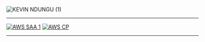 ![KEVIN NDUNGU (1)](https://github.com/kevinndungu-source/kevinndungu-source/assets/114335263/c9685da0-a652-404b-a090-0d0e6a5279b8)


---
[![AWS SAA 1](https://github.com/kevinndungu-source/Website_Hosting_On_Amazon_S3/assets/114335263/d1e091cf-f661-4b43-ba71-7acc955914b6)](https://www.credly.com/badges/e2222fbd-9c01-4064-be2f-0c1d5fd127e0/linked_in_profile)
[![AWS CP](https://github.com/kevinndungu-source/Website_Hosting_On_Amazon_S3/assets/114335263/6a149bdb-fd37-4b39-9af2-7e2c0bcd3b79)](https://www.credly.com/badges/16d6ac8f-251c-4992-80d7-211446d48d65/linked_in_profile)

---
<!--
**kevinndungu-source/kevinndungu-source** is a ✨ _special_ ✨ repository because its `README.md` (this file) appears on your GitHub profile.

Here are some ideas to get you started:

- 🌱 I’m currently implementing Infrastructure as Code (IaC) applications.
- 👯 I’m looking to collaborate on the AWS cloud architecture of robust Data Pipelines.
- 💬 Ask me about Machine Learning and automation.
- 😄 Pronouns: He/Him.
- ⚡ Fun fact: I love tinkering with networking structures i.e. home lab servers.


-->
